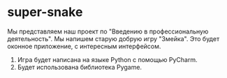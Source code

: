 # super-snake
Мы представляем наш проект по "Введению в профессиональную деятельность". Мы напишем старую добрую игру "Змейка". Это будет оконное приложение, с интересным интерфейсом.
1. Игра будет написана на языке Python с помощью PyCharm.
2. Будет использована библиотека Pygame.
